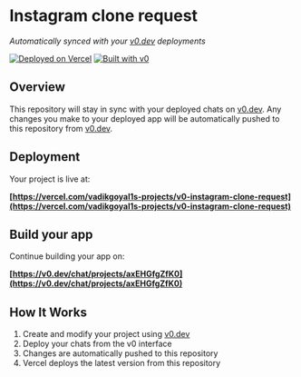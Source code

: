 # Instagram clone request

*Automatically synced with your [v0.dev](https://v0.dev) deployments*

[![Deployed on Vercel](https://img.shields.io/badge/Deployed%20on-Vercel-black?style=for-the-badge&logo=vercel)](https://vercel.com/vadikgoyal1s-projects/v0-instagram-clone-request)
[![Built with v0](https://img.shields.io/badge/Built%20with-v0.dev-black?style=for-the-badge)](https://v0.dev/chat/projects/axEHGfgZfK0)

## Overview

This repository will stay in sync with your deployed chats on [v0.dev](https://v0.dev).
Any changes you make to your deployed app will be automatically pushed to this repository from [v0.dev](https://v0.dev).

## Deployment

Your project is live at:

**[https://vercel.com/vadikgoyal1s-projects/v0-instagram-clone-request](https://vercel.com/vadikgoyal1s-projects/v0-instagram-clone-request)**

## Build your app

Continue building your app on:

**[https://v0.dev/chat/projects/axEHGfgZfK0](https://v0.dev/chat/projects/axEHGfgZfK0)**

## How It Works

1. Create and modify your project using [v0.dev](https://v0.dev)
2. Deploy your chats from the v0 interface
3. Changes are automatically pushed to this repository
4. Vercel deploys the latest version from this repository